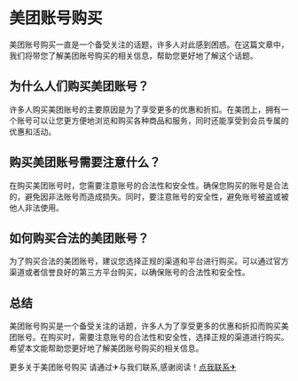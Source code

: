 # 美团账号购买

美团账号购买一直是一个备受关注的话题，许多人对此感到困惑。在这篇文章中，我们将带您了解美团账号购买的相关信息，帮助您更好地了解这个话题。

## 为什么人们购买美团账号？

许多人购买美团账号的主要原因是为了享受更多的优惠和折扣。在美团上，拥有一个账号可以让您更方便地浏览和购买各种商品和服务，同时还能享受到会员专属的优惠和活动。

## 购买美团账号需要注意什么？

在购买美团账号时，您需要注意账号的合法性和安全性。确保您购买的账号是合法的，避免因非法账号而造成损失。同时，要注意账号的安全性，避免账号被盗或被他人非法使用。

## 如何购买合法的美团账号？

为了购买合法的美团账号，建议您选择正规的渠道和平台进行购买。可以通过官方渠道或者信誉良好的第三方平台购买，以确保账号的合法性和安全性。

## 总结

美团账号购买是一个备受关注的话题，许多人为了享受更多的优惠和折扣而购买美团账号。在购买时，需要注意账号的合法性和安全性，选择正规的渠道进行购买。希望本文能帮助您更好地了解美团账号购买的相关信息。

更多关于美团账号购买 请通过✈与我们联系,感谢阅读！[点我联系✈](https://www.G208.com)